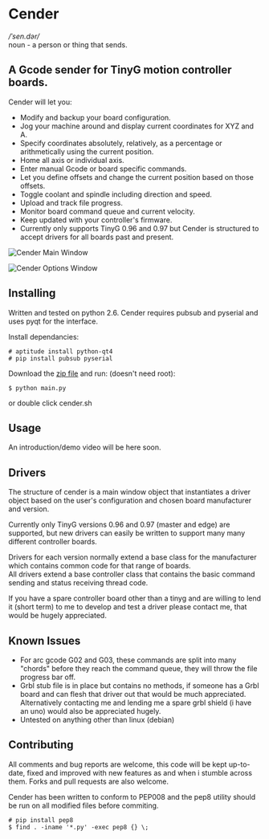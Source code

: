 Cender
======

*/ˈsen.dər/*  
noun - a person or thing that sends.

A Gcode sender for TinyG motion controller boards.
--------------------------------------------------

Cender will let you:
* Modify and backup your board configuration.
* Jog your machine around and display current coordinates for XYZ and A.
* Specify coordinates absolutely, relatively, as a percentage or arithmetically using the current position.
* Home all axis or individual axis.
* Enter manual Gcode or board specific commands.
* Let you define offsets and change the current position based on those offsets.
* Toggle coolant and spindle including direction and speed.
* Upload and track file progress.
* Monitor board command queue and current velocity.
* Keep updated with your controller's firmware.
* Currently only supports TinyG 0.96 and 0.97 but Cender is structured to accept drivers for all boards past and present.


![Cender Main Window](http://dougle.github.io/Cender/images/screenshots/main-window.png "Main Window")

![Cender Options Window](http://dougle.github.io/Cender/images/screenshots/options-window.png "Options Window")



Installing
------------
Written and tested on python 2.6.
Cender requires pubsub and pyserial and uses pyqt for the interface.

Install dependancies:

    # aptitude install python-qt4
    # pip install pubsub pyserial

Download the [zip file](https://github.com/dougle/Cender/archive/master.zip) and run: (doesn't need root):

    $ python main.py

or double click cender.sh


Usage
-----
An introduction/demo video will be here soon.


Drivers
---------
The structure of cender is a main window object that instantiates a driver object based on the user's configuration and chosen board manufacturer and version.

Currently only TinyG versions 0.96 and 0.97 (master and edge) are supported, but new drivers can easily be written to support many many different controller boards.

Drivers for each version normally extend a base class for the manufacturer which contains common code for that range of boards.  
All drivers extend a base controller class that contains the basic command sending and status receiving thread code.

If you have a spare controller board other than a tinyg and are willing to lend it (short term) to me to develop and test a driver please contact me, that would be hugely appreciated.


Known Issues
------------
* For arc gcode G02 and G03, these commands are split into many "chords" before they reach the command queue, they will throw the file progress bar off.
* Grbl stub file is in place but contains no methods, if someone has a Grbl board and can flesh that driver out that would be much appreciated. Alternatively contacting me and lending me a spare grbl shield (i have an uno) would also be appreciated hugely.
* Untested on anything other than linux (debian)


Contributing
------------
All comments and bug reports are welcome, this code will be kept up-to-date, fixed and improved with new features as and when i stumble across them. Forks and pull requests are also welcome.

Cender has been written to conform to PEP008 and the pep8 utility should be run on all modified files before commiting.

    # pip install pep8
    $ find . -iname '*.py' -exec pep8 {} \;
